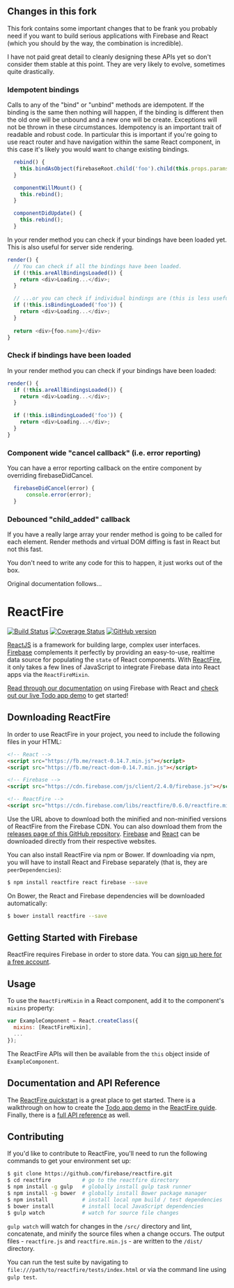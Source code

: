 ## Changes in this fork
This fork contains some important changes that to be frank you probably need if you want to build serious applications with Firebase and React (which you should by the way, the combination is incredible).

I have not paid great detail to cleanly designing these APIs yet so don't consider them stable at this point. They are very likely to evolve, sometimes quite drastically.

### Idempotent bindings

Calls to any of the "bind" or "unbind" methods are idempotent. If the binding is the same then nothing will happen, if the binding is different then the old one will be unbound and a new one will be create. Exceptions will not be thrown in these circumstances. Idempotency is an important trait of readable and robust code. In particular this is important if you're going to use react router and have navigation within the same React component, in this case it's likely you would want to change existing bindings.

```javascript
  rebind() {
    this.bindAsObject(firebaseRoot.child('foo').child(this.props.params.foo), 'foo');
  }

  componentWillMount() {
    this.rebind();
  }

  componentDidUpdate() {
    this.rebind();
  }
```

In your render method you can check if your bindings have been loaded yet. This is also useful for server side rendering.

```javascript
render() {
  // You can check if all the bindings have been loaded.
  if (!this.areAllBindingsLoaded()) {
    return <div>Loading...</div>;
  }

  // ...or you can check if individual bindings are (this is less useful(.
  if (!this.isBindingLoaded('foo')) {
    return <div>Loading...</div>;
  }
  
  return <div>{foo.name}</div>
}
```

### Check if bindings have been loaded

In your render method you can check if your bindings have been loaded:

```javascript
render() {
  if (!this.areAllBindingsLoaded()) {
    return <div>Loading...</div>;
  }

  if (!this.isBindingLoaded('foo')) {
    return <div>Loading...</div>;
  }
}
```

### Component wide "cancel callback" (i.e. error reporting)

You can have a error reporting callback on the entire component by overriding firebaseDidCancel.

```javascript
  firebaseDidCancel(error) {
      console.error(error);
  }
```

### Debounced "child_added" callback

If you have a really large array your render method is going to be called for each element. Render methods and virtual DOM diffing is fast in React but not this fast.

You don't need to write any code for this to happen, it just works out of the box.

Original documentation follows...

# ReactFire

[![Build Status](https://travis-ci.org/firebase/reactfire.svg?branch=master)](https://travis-ci.org/firebase/reactfire)
[![Coverage Status](https://coveralls.io/repos/firebase/reactfire/badge.svg?branch=master&service=github)](https://coveralls.io/github/firebase/reactfire?branch=master)
[![GitHub version](https://badge.fury.io/gh/firebase%2Freactfire.svg)](http://badge.fury.io/gh/firebase%2Freactfire)

[ReactJS](http://facebook.github.io/react/) is a framework for building large, complex user
interfaces. [Firebase](http://www.firebase.com/?utm_source=reactfire) complements it perfectly
by providing an easy-to-use, realtime data source for populating the `state` of React components.
With [ReactFire](https://www.firebase.com/docs/web/libraries/react/?utm_source=reactfire), it only
takes a few lines of JavaScript to integrate Firebase data into React apps via the `ReactFireMixin`.

[Read through our documentation](https://www.firebase.com/docs/web/libraries/react/?utm_source=reactfire)
on using Firebase with React and [check out our live Todo app demo](https://reactfiretodoapp.firebaseapp.com/)
to get started!

## Downloading ReactFire

In order to use ReactFire in your project, you need to include the following files in your HTML:

```html
<!-- React -->
<script src="https://fb.me/react-0.14.7.min.js"></script>
<script src="https://fb.me/react-dom-0.14.7.min.js"></script>

<!-- Firebase -->
<script src="https://cdn.firebase.com/js/client/2.4.0/firebase.js"></script>

<!-- ReactFire -->
<script src="https://cdn.firebase.com/libs/reactfire/0.6.0/reactfire.min.js"></script>
```

Use the URL above to download both the minified and non-minified versions of ReactFire from the
Firebase CDN. You can also download them from the
[releases page of this GitHub repository](https://github.com/firebase/reactfire/releases).
[Firebase](https://www.firebase.com/docs/web/quickstart.html?utm_source=reactfire) and
[React](http://facebook.github.io/react/downloads.html) can be downloaded directly from their
respective websites.

You can also install ReactFire via npm or Bower. If downloading via npm, you will have to install
React and Firebase separately (that is, they are `peerDependencies`):

```bash
$ npm install reactfire react firebase --save
```

On Bower, the React and Firebase dependencies will be downloaded automatically:


```bash
$ bower install reactfire --save
```


## Getting Started with Firebase

ReactFire requires Firebase in order to store data. You can
[sign up here for a free account](https://www.firebase.com/signup/?utm_source=reactfire).


## Usage

To use the `ReactFireMixin` in a React component, add it to the component's `mixins` property:

```javascript
var ExampleComponent = React.createClass({
  mixins: [ReactFireMixin],
  ...
});
```

The ReactFire APIs will then be available from the `this` object inside of `ExampleComponent`.


## Documentation and API Reference

The [ReactFire quickstart](https://www.firebase.com/docs/web/libraries/react/quickstart.html?utm_source=reactfire)
is a great place to get started. There is a walkthrough on how to create the
[Todo app demo](https://reactfiretodoapp.firebaseapp.com/) in the
[ReactFire guide](https://www.firebase.com/docs/web/libraries/react/guide.html?utm_source=reactfire).
Finally, there is a [full API reference](https://www.firebase.com/docs/web/libraries/react/api.html?utm_source=reactfire)
as well.


## Contributing

If you'd like to contribute to ReactFire, you'll need to run the following commands to get your
environment set up:

```bash
$ git clone https://github.com/firebase/reactfire.git
$ cd reactfire          # go to the reactfire directory
$ npm install -g gulp   # globally install gulp task runner
$ npm install -g bower  # globally install Bower package manager
$ npm install           # install local npm build / test dependencies
$ bower install         # install local JavaScript dependencies
$ gulp watch            # watch for source file changes
```

`gulp watch` will watch for changes in the `/src/` directory and lint, concatenate, and minify the
source files when a change occurs. The output files - `reactfire.js` and `reactfire.min.js` - are
written to the `/dist/` directory.

You can run the test suite by navigating to `file:///path/to/reactfire/tests/index.html` or via the
command line using `gulp test`.
